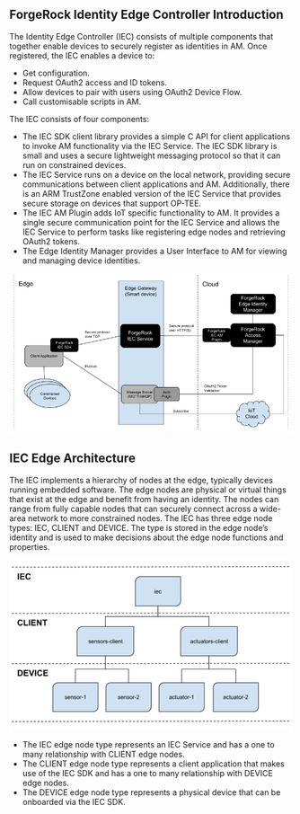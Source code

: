## ForgeRock Identity Edge Controller Introduction

The Identity Edge Controller (IEC) consists of multiple components that together enable devices to securely register as identities in AM. Once registered, the IEC enables a device to:

* Get configuration.
* Request OAuth2 access and ID tokens.
* Allow devices to pair with users using OAuth2 Device Flow.
* Call customisable scripts in AM.

The IEC consists of four components:

* The IEC SDK client library provides a simple C API for client applications to invoke AM functionality via the IEC Service. The IEC SDK library is small and uses a secure lightweight messaging protocol so that it can run on constrained devices.
* The IEC Service runs on a device on the local network, providing secure communications between client applications and AM. Additionally, there is an ARM TrustZone enabled version of the IEC Service that provides secure storage on devices that support OP-TEE.
* The IEC AM Plugin adds IoT specific functionality to AM. It provides a single secure communication point for the IEC Service and allows the IEC Service to perform tasks like registering edge nodes and retrieving OAuth2 tokens.
* The Edge Identity Manager provides a User Interface to AM for viewing and managing device identities.

![IEC components](images/IEC-Components-V1.0.1.png "IEC Components")

## IEC Edge Architecture
The IEC implements a hierarchy of nodes at the edge, typically devices running embedded software. The edge nodes are 
physical or virtual things that exist at the edge and benefit from having an identity. The nodes can range
from fully capable nodes that can securely connect across a wide-area network to more constrained nodes. The IEC
has three edge node types: IEC, CLIENT and DEVICE. The type is stored in the edge node’s identity and is
used to make decisions about the edge node functions and properties.

![IEC Edge Node Types](images/IEC-Edge-Node-Types-V1.0.0.png "IEC Edge Node Types")

* The IEC edge node type represents an IEC Service and has a one to many relationship with CLIENT edge nodes.
* The CLIENT edge node type represents a client application that makes use of the IEC SDK and has a one to many
relationship with DEVICE edge nodes.
* The DEVICE edge node type represents a physical device that can be onboarded via the IEC SDK.
